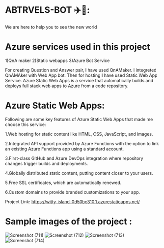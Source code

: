 # ABTRVELS-BOT ✈️🧳:

We are here to help you to see the new world 


# Azure services used in this project

1)QnA maker 2)Static webapps 3)Azure Bot Service

For creating Question and Answer pair, I have used QnAMaker. I integreted QnAMAker with Web App bot. Then for hosting I have used Static Web App Service. Azure Static Web Apps is a service that automatically builds and deploys full stack web apps to Azure from a code repository.

# Azure Static Web Apps: 

Following are some key features of Azure Static Web Apps that made me choose this service:

1.Web hosting for static content like HTML, CSS, JavaScript, and images.

2.Integrated API support provided by Azure Functions with the option to link an existing Azure Functions app using a standard account.

3.First-class GitHub and Azure DevOps integration where repository changes trigger builds and deployments.

4.Globally distributed static content, putting content closer to your users.

5.Free SSL certificates, which are automatically renewed.

6.Custom domains to provide branded customizations to your app.

Project Link: https://witty-island-0d50bc310.1.azurestaticapps.net/

# Sample images of the project :
![Screenshot (711)](https://user-images.githubusercontent.com/96166436/174424956-30104bc7-af8b-49fb-8bb5-708a8403d065.png)
![Screenshot (712)](https://user-images.githubusercontent.com/96166436/174424962-68849272-c64b-4e09-a49e-f58b169c2b32.png)
![Screenshot (713)](https://user-images.githubusercontent.com/96166436/174424964-9b9f264e-7299-411b-bff6-9e490268193d.png)
![Screenshot (714)](https://user-images.githubusercontent.com/96166436/174424967-9b22c1f3-cf98-4048-8871-735452f91f04.png)



